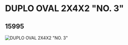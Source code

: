 # DUPLO OVAL 2X4X2 "NO. 3"
## 15995
![DUPLO OVAL 2X4X2 "NO. 3"](https://lc-www-live-s.legocdn.com/media/bricks/5/2/6056642.jpg)
